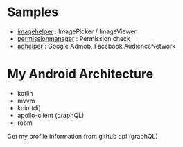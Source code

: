 # Samples

- [imagehelper](imagehelper/) : ImagePicker / ImageViewer
- [permissionmanager](permissionmanager/) : Permission check
- [adhelper](adhelper/) : Google Admob, Facebook AudienceNetwork


# My Android Architecture

- kotlin
- mvvm
- koin (di)
- apollo-client (graphQL)
- room

Get my profile information from github api (graphQL)
